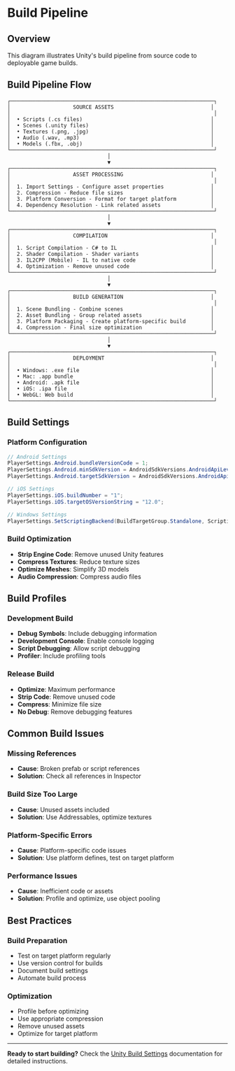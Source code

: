 # Build Pipeline

## Overview

This diagram illustrates Unity's build pipeline from source code to deployable game builds.

## Build Pipeline Flow

```
┌─────────────────────────────────────────────────────────────────┐
│                    SOURCE ASSETS                               │
│                                                                 │
│  • Scripts (.cs files)                                         │
│  • Scenes (.unity files)                                       │
│  • Textures (.png, .jpg)                                       │
│  • Audio (.wav, .mp3)                                          │
│  • Models (.fbx, .obj)                                         │
└─────────────────────────────────────────────────────────────────┘
                                │
                                ▼
┌─────────────────────────────────────────────────────────────────┐
│                    ASSET PROCESSING                            │
│                                                                 │
│  1. Import Settings - Configure asset properties               │
│  2. Compression - Reduce file sizes                            │
│  3. Platform Conversion - Format for target platform           │
│  4. Dependency Resolution - Link related assets                │
└─────────────────────────────────────────────────────────────────┘
                                │
                                ▼
┌─────────────────────────────────────────────────────────────────┐
│                    COMPILATION                                 │
│                                                                 │
│  1. Script Compilation - C# to IL                              │
│  2. Shader Compilation - Shader variants                       │
│  3. IL2CPP (Mobile) - IL to native code                        │
│  4. Optimization - Remove unused code                          │
└─────────────────────────────────────────────────────────────────┘
                                │
                                ▼
┌─────────────────────────────────────────────────────────────────┐
│                    BUILD GENERATION                            │
│                                                                 │
│  1. Scene Bundling - Combine scenes                            │
│  2. Asset Bundling - Group related assets                      │
│  3. Platform Packaging - Create platform-specific build        │
│  4. Compression - Final size optimization                      │
└─────────────────────────────────────────────────────────────────┘
                                │
                                ▼
┌─────────────────────────────────────────────────────────────────┐
│                    DEPLOYMENT                                  │
│                                                                 │
│  • Windows: .exe file                                          │
│  • Mac: .app bundle                                            │
│  • Android: .apk file                                          │
│  • iOS: .ipa file                                              │
│  • WebGL: Web build                                            │
└─────────────────────────────────────────────────────────────────┘
```

## Build Settings

### Platform Configuration
```csharp
// Android Settings
PlayerSettings.Android.bundleVersionCode = 1;
PlayerSettings.Android.minSdkVersion = AndroidSdkVersions.AndroidApiLevel21;
PlayerSettings.Android.targetSdkVersion = AndroidSdkVersions.AndroidApiLevel33;

// iOS Settings
PlayerSettings.iOS.buildNumber = "1";
PlayerSettings.iOS.targetOSVersionString = "12.0";

// Windows Settings
PlayerSettings.SetScriptingBackend(BuildTargetGroup.Standalone, ScriptingImplementation.Mono);
```

### Build Optimization
- **Strip Engine Code**: Remove unused Unity features
- **Compress Textures**: Reduce texture sizes
- **Optimize Meshes**: Simplify 3D models
- **Audio Compression**: Compress audio files

## Build Profiles

### Development Build
- **Debug Symbols**: Include debugging information
- **Development Console**: Enable console logging
- **Script Debugging**: Allow script debugging
- **Profiler**: Include profiling tools

### Release Build
- **Optimize**: Maximum performance
- **Strip Code**: Remove unused code
- **Compress**: Minimize file size
- **No Debug**: Remove debugging features

## Common Build Issues

### Missing References
- **Cause**: Broken prefab or script references
- **Solution**: Check all references in Inspector

### Build Size Too Large
- **Cause**: Unused assets included
- **Solution**: Use Addressables, optimize textures

### Platform-Specific Errors
- **Cause**: Platform-specific code issues
- **Solution**: Use platform defines, test on target platform

### Performance Issues
- **Cause**: Inefficient code or assets
- **Solution**: Profile and optimize, use object pooling

## Best Practices

### Build Preparation
- Test on target platform regularly
- Use version control for builds
- Document build settings
- Automate build process

### Optimization
- Profile before optimizing
- Use appropriate compression
- Remove unused assets
- Optimize for target platform

---

**Ready to start building?** Check the [Unity Build Settings](https://docs.unity3d.com/Manual/BuildSettings.html) documentation for detailed instructions.
